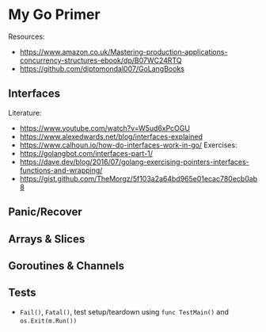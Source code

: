 # My Go Primer

Resources:
- https://www.amazon.co.uk/Mastering-production-applications-concurrency-structures-ebook/dp/B07WC24RTQ
- https://github.com/diptomondal007/GoLangBooks

## Interfaces
Literature:
- https://www.youtube.com/watch?v=W5ud6xPcOGU
- https://www.alexedwards.net/blog/interfaces-explained
- https://www.calhoun.io/how-do-interfaces-work-in-go/
Exercises:
- https://golangbot.com/interfaces-part-1/
- https://dave.dev/blog/2016/07/golang-exercising-pointers-interfaces-functions-and-wrapping/
- https://gist.github.com/TheMorgz/5f103a2a64bd965e01ecac780ecb0ab8

## Panic/Recover

## Arrays & Slices

## Goroutines & Channels

## Tests
- `Fail()`, `Fatal()`, test setup/teardown using `func TestMain()` and `os.Exit(m.Run())`

